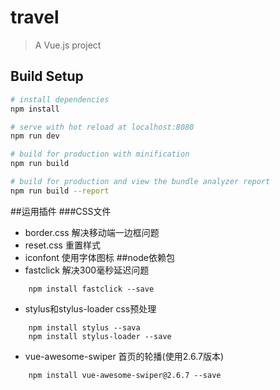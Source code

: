 # travel

> A Vue.js project

## Build Setup

``` bash
# install dependencies
npm install

# serve with hot reload at localhost:8080
npm run dev

# build for production with minification
npm run build

# build for production and view the bundle analyzer report
npm run build --report
```
##运用插件
###CSS文件
*  border.css 解决移动端一边框问题
*  reset.css 重置样式
*  iconfont 使用字体图标
##node依赖包
*  fastclick 解决300毫秒延迟问题
```
    npm install fastclick --save
```
*  stylus和stylus-loader css预处理
```
    npm install stylus --sava
    npm install stylus-loader --save
```
*  vue-awesome-swiper 首页的轮播(使用2.6.7版本)
```
    npm install vue-awesome-swiper@2.6.7 --save
```

